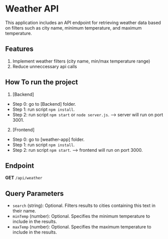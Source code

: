 # Weather API

This application includes an API endpoint for retrieving weather data based on filters such as city name, minimum temperature, and maximum temperature.

## Features
1. Implement weather filters (city name, min/max temperature range)
2. Reduce unneccessary api calls

## How To run the project
1. [Backend]
- Step 0: go to [Backend] folder.</u>
- Step 1: run script `npm install`.
- Step 2: run script `npm start` or `node server.js`.
  --> server will run on port 3001.
  
2. [Frontend]
- Step 0: go to [weather-app] folder.
- Step 1: run script `npm install`.
- Step 2: run script `npm start`.
  --> frontend will run on port 3000.
  
## Endpoint

**GET** `/api/weather`

## Query Parameters

- `search` (string): Optional. Filters results to cities containing this text in their name.
- `minTemp` (number): Optional. Specifies the minimum temperature to include in the results.
- `maxTemp` (number): Optional. Specifies the maximum temperature to include in the results.
